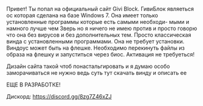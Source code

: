 Привет! Ты попал на официальный сайт Givi Block. ГивиБлок являеться ос которая сделана на
базе Windows 7. Она имеет только установленные программы которые есть самыми необходи-
мыми и намного лучше чем Зверь но я ничего не имею против и просто говорю что она без
вирусов и без дополнительных тем. Просто классическая винда с установленными программами.
Она не требует установки. Виндоус может быть на флешке. Необходимо перекинуть файлы из 
образа на флешку и запуститься через биос. Активация не требуеться!



Дизайн сайта такой чтоб понастальгировать и я думаю особо заморачиваться не нужно
ведь суть тут скачать винду и описать ее





ЕЩЕ В РАЗРАБОТКЕ!




Дискорд: https://discord.gg/8zg7Z46xZJ

